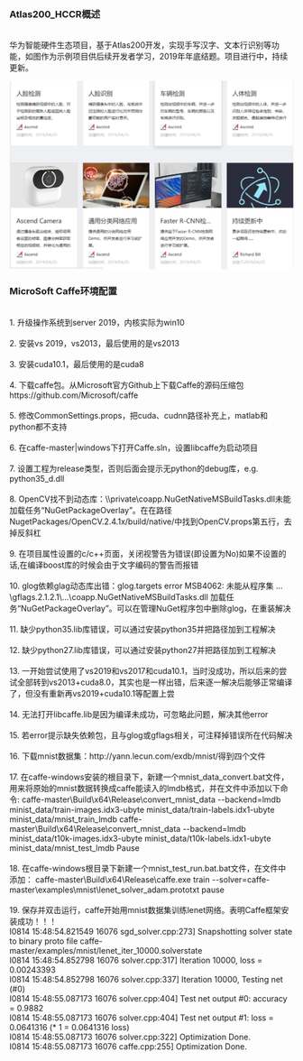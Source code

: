 <h3>Atlas200_HCCR概述</h3>
<br>华为智能硬件生态项目，基于Atlas200开发，实现手写汉字、文本行识别等功能，如图作为示例项目供后续开发者学习，2019年年底结题。项目进行中，持续更新。</br>

![Example image2](https://github.com/HuiyanWen/Atlas200_HCCR/blob/master/1.png)  

<h3>MicroSoft Caffe环境配置</h3>
<br>1.	升级操作系统到server 2019，内核实际为win10</br>
<br>2.	安装vs 2019，vs2013，最后使用的是vs2013</br>
<br>3.	安装cuda10.1，最后使用的是cuda8</br>
<br>4.	下载caffe包。从Microsoft官方Github上下载Caffe的源码压缩包https://github.com/Microsoft/caffe</br>
<br>5.	修改CommonSettings.props，把cuda、cudnn路径补充上，matlab和python都不支持</br>
<br>6.	在caffe-master|windows下打开Caffe.sln，设置libcaffe为启动项目</br>
<br>7.	设置工程为release类型，否则后面会提示无python的debug库，e.g. python35_d.dll</br>
<br>8.	OpenCV找不到动态库：\\private\coapp.NuGetNativeMSBuildTasks.dll未能加载任务“NuGetPackageOverlay”。在在路径NugetPackages/OpenCV.2.4.1x/build/native/中找到OpenCV.props第五行，去掉反斜杠</br>
<br>9.	在项目属性设置的c/c++页面，关闭视警告为错误(即设置为No)如果不设置的话,在编译boost库的时候会由于文字编码的警告而报错</br>
<br>10.	glog依赖glag动态库出错：glog.targets error MSB4062: 未能从程序集 …\gflags.2.1.2.1\...\coapp.NuGetNativeMSBuildTasks.dll 加载任务“NuGetPackageOverlay”。可以在管理NuGet程序包中删除glog，在重装解决</br>
<br>11.	缺少python35.lib库错误，可以通过安装python35并把路径加到工程解决</br>
<br>12.	缺少python27.lib库错误，可以通过安装python27并把路径加到工程解决</br>
<br>13.	一开始尝试使用了vs2019和vs2017和cuda10.1，当时没成功，所以后来的尝试全部转到vs2013+cuda8.0，其实也是一样出错，后来逐一解决后能够正常编译了，但没有重新再vs2019+cuda10.1等配置上尝</br>
<br>14. 无法打开libcaffe.lib是因为编译未成功，可忽略此问题，解决其他error</br>
<br>15. 若error提示缺失依赖包，且与glog或gflags相关，可注释掉错误所在代码解决</br>
<br>16.	下载mnist数据集：http://yann.lecun.com/exdb/mnist/得到四个文件</br>
<br>17.	在caffe-windows安装的根目录下，新建一个mnist_data_convert.bat文件，用来将原始的mnist数据转换成caffe能读入的lmdb格式，并在文件中添加以下命令:
caffe-master\Build\x64\Release\convert_mnist_data --backend=lmdb minist_data/train-images.idx3-ubyte minist_data/train-labels.idx1-ubyte minist_data/mnist_train_lmdb
caffe-master\Build\x64\Release\convert_mnist_data --backend=lmdb minist_data/t10k-images.idx3-ubyte minist_data/t10k-labels.idx1-ubyte minist_data/mnist_test_lmdb
Pause</br>
<br>18.	在caffe-windows根目录下新建一个mnist_test_run.bat.bat文件，在文件中添加：
caffe-master\Build\x64\Release\caffe.exe  train --solver=caffe-master\examples\mnist\lenet_solver_adam.prototxt
pause </br> 
<br>19.	保存并双击运行，caffe开始用mnist数据集训练lenet网络。表明Caffe框架安装成功！！！
<br>I0814 15:48:54.821549 16076 sgd_solver.cpp:273] Snapshotting solver state to binary proto file caffe-master/examples/mnist/lenet_iter_10000.solverstate
<br>I0814 15:48:54.852798 16076 solver.cpp:317] Iteration 10000, loss = 0.00243393
<br>I0814 15:48:54.852798 16076 solver.cpp:337] Iteration 10000, Testing net (#0)
<br>I0814 15:48:55.087173 16076 solver.cpp:404]     Test net output #0: accuracy = 0.9882
<br>I0814 15:48:55.087173 16076 solver.cpp:404]     Test net output #1: loss = 0.0641316 (* 1 = 0.0641316 loss)
<br>I0814 15:48:55.087173 16076 solver.cpp:322] Optimization Done.
<br>I0814 15:48:55.087173 16076 caffe.cpp:255] Optimization Done.</br>
